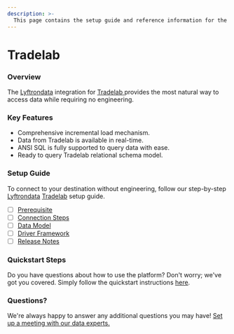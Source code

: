 ```yaml
---
description: >-
  This page contains the setup guide and reference information for the Tradelab source connector.
---
```


# Tradelab

### Overview

The [Lyftrondata](https://www.lyftrondata.com/) integration for [Tradelab](https://www.lyftrondata.com/integration/tradelab/)[ ](https://www.lyftrondata.com/integration/tradelab/)provides the most natural way to access data while requiring no engineering.

### Key Features

* Comprehensive incremental load mechanism.
* Data from Tradelab is available in real-time.&#x20;
* ANSI SQL is fully supported to query data with ease.
* Ready to query Tradelab relational schema model.

### Setup Guide

To connect to your destination without engineering, follow our step-by-step [Lyftrondata](https://www.lyftrondata.com/)  [Tradelab](https://www.lyftrondata.com/integration/tradelab/) setup guide.

* [ ] [Prerequisite](../../marketing-analytics/tradelab/prerequisite.md)
* [ ] [Connection Steps](../../marketing-analytics/tradelab/connection-steps.md)
* [ ] [Data Model](../../marketing-analytics/tradelab/data-model/)
* [ ] [Driver Framework](../../marketing-analytics/tradelab/driver-framework/)
* [ ] [Release Notes](../../marketing-analytics/tradelab/release-notes.md)

### Quickstart Steps

Do you have questions about how to use the platform? Don't worry; we've got you covered. Simply follow the quickstart instructions [here](../../../quickstart-steps.md).

### Questions? <a href="#questions" id="questions"></a>

We're always happy to answer any additional questions you may have! [Set up a meeting with our data experts.](https://www.lyftrondata.com/book-a-meeting/)

